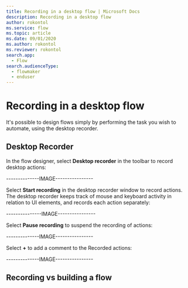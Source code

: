 ```yaml
---
title: Recording in a desktop flow | Microsoft Docs
description: Recording in a desktop flow
author: rokontol
ms.service: flow
ms.topic: article
ms.date: 09/01/2020
ms.author: rokontol
ms.reviewer: rokontol
search.app: 
  - Flow
search.audienceType: 
  - flowmaker
  - enduser
---
```


# Recording in a desktop flow

It's possible to design flows simply by performing the task you wish to automate, using the desktop recorder.

## Desktop Recorder
In the flow designer, select **Desktop recorder** in the toolbar to record desktop actions:

--------------IMAGE----------------

Select **Start recording** in the desktop recorder window to record actions. The desktop recorder keeps track of mouse and keyboard activity in relation to UI elements, and records each action separately:

---------------IMAGE----------------

 Select **Pause recording** to suspend the recording of actions:
 
 --------------IMAGE----------------
 
 Select **+** to add a comment to the Recorded actions:

 --------------IMAGE----------------

 ## Recording vs building a flow

 